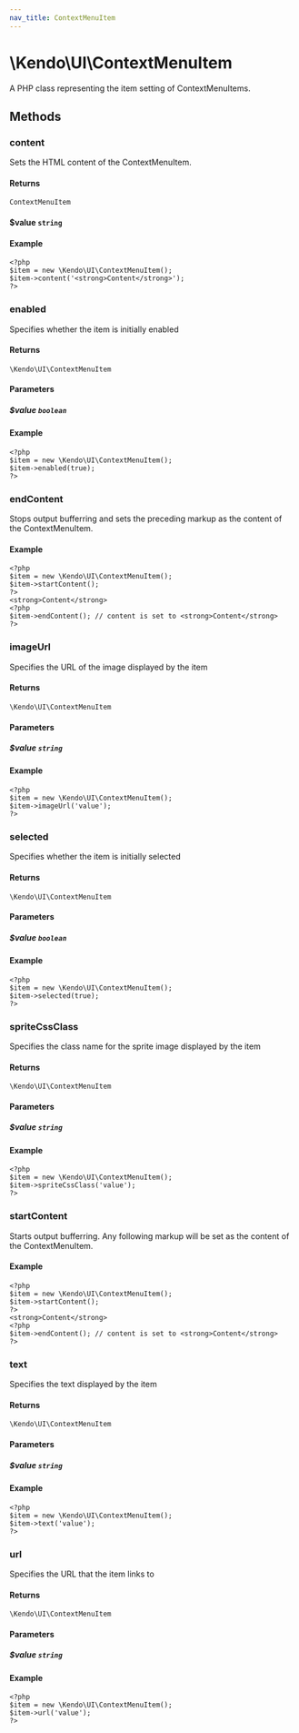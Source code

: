 ```yaml
---
nav_title: ContextMenuItem
---
```


# \Kendo\UI\ContextMenuItem

A PHP class representing the item setting of ContextMenuItems.


## Methods

### content

Sets the HTML content of the ContextMenuItem.

#### Returns

`ContextMenuItem`

#### $value `string`

#### Example

    <?php
    $item = new \Kendo\UI\ContextMenuItem();
    $item->content('<strong>Content</strong>');
    ?>


### enabled
Specifies whether the item is initially enabled

#### Returns
`\Kendo\UI\ContextMenuItem`

#### Parameters

##### $value `boolean`



#### Example 
    <?php
    $item = new \Kendo\UI\ContextMenuItem();
    $item->enabled(true);
    ?>

### endContent

Stops output bufferring and sets the preceding markup as the content of the ContextMenuItem.

#### Example

    <?php
    $item = new \Kendo\UI\ContextMenuItem();
    $item->startContent();
    ?>
    <strong>Content</strong>
    <?php
    $item->endContent(); // content is set to <strong>Content</strong>
    ?>

### imageUrl
Specifies the URL of the image displayed by the item

#### Returns
`\Kendo\UI\ContextMenuItem`

#### Parameters

##### $value `string`



#### Example 
    <?php
    $item = new \Kendo\UI\ContextMenuItem();
    $item->imageUrl('value');
    ?>

### selected
Specifies whether the item is initially selected

#### Returns
`\Kendo\UI\ContextMenuItem`

#### Parameters

##### $value `boolean`



#### Example 
    <?php
    $item = new \Kendo\UI\ContextMenuItem();
    $item->selected(true);
    ?>

### spriteCssClass
Specifies the class name for the sprite image displayed by the item

#### Returns
`\Kendo\UI\ContextMenuItem`

#### Parameters

##### $value `string`



#### Example 
    <?php
    $item = new \Kendo\UI\ContextMenuItem();
    $item->spriteCssClass('value');
    ?>

### startContent

Starts output bufferring. Any following markup will be set as the content of the ContextMenuItem.

#### Example

    <?php
    $item = new \Kendo\UI\ContextMenuItem();
    $item->startContent();
    ?>
    <strong>Content</strong>
    <?php
    $item->endContent(); // content is set to <strong>Content</strong>
    ?>


### text
Specifies the text displayed by the item

#### Returns
`\Kendo\UI\ContextMenuItem`

#### Parameters

##### $value `string`



#### Example 
    <?php
    $item = new \Kendo\UI\ContextMenuItem();
    $item->text('value');
    ?>

### url
Specifies the URL that the item links to

#### Returns
`\Kendo\UI\ContextMenuItem`

#### Parameters

##### $value `string`



#### Example 
    <?php
    $item = new \Kendo\UI\ContextMenuItem();
    $item->url('value');
    ?>


